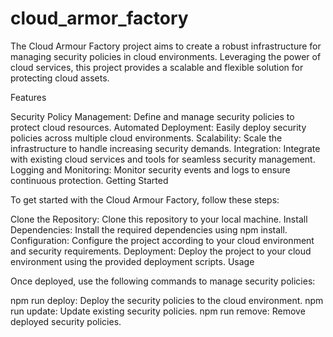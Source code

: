 # cloud_armor_factory
The Cloud Armour Factory project aims to create a robust infrastructure for managing security policies in cloud environments. Leveraging the power of cloud services, this project provides a scalable and flexible solution for protecting cloud assets.

Features

Security Policy Management: Define and manage security policies to protect cloud resources.
Automated Deployment: Easily deploy security policies across multiple cloud environments.
Scalability: Scale the infrastructure to handle increasing security demands.
Integration: Integrate with existing cloud services and tools for seamless security management.
Logging and Monitoring: Monitor security events and logs to ensure continuous protection.
Getting Started

To get started with the Cloud Armour Factory, follow these steps:

Clone the Repository: Clone this repository to your local machine.
Install Dependencies: Install the required dependencies using npm install.
Configuration: Configure the project according to your cloud environment and security requirements.
Deployment: Deploy the project to your cloud environment using the provided deployment scripts.
Usage

Once deployed, use the following commands to manage security policies:

npm run deploy: Deploy the security policies to the cloud environment.
npm run update: Update existing security policies.
npm run remove: Remove deployed security policies.
